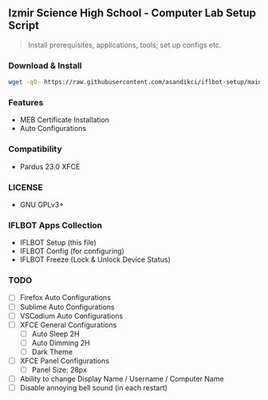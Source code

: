 ## Izmir Science High School - Computer Lab Setup Script
> Install prerequisites, applications, tools; set up configs etc.

### Download & Install
```bash
wget -qO- https://raw.githubusercontent.com/asandikci/iflbot-setup/main/install.sh | bash <(cat) </dev/tty
```

### Features
- MEB Certificate Installation
- Auto Configurations

### Compatibility
- Pardus 23.0 XFCE

### LICENSE
- GNU GPLv3+

### IFLBOT Apps Collection
- IFLBOT Setup (this file)
- IFLBOT Config (for configuring)
- IFLBOT Freeze (Lock & Unlock Device Status)

### TODO
- [ ] Firefox Auto Configurations
- [ ] Sublime Auto Configurations
- [ ] VSCodium Auto Configurations 
- [ ] XFCE General Configurations
  - [ ] Auto Sleep 2H
  - [ ] Auto Dimming 2H
  - [ ] Dark Theme
- [ ] XFCE Panel Configurations
  - [ ] Panel Size: 28px
- [ ] Ability to change Display Name / Username / Computer Name
- [ ] Disable annoying bell sound (in each restart)